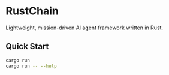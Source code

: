 # RustChain
Lightweight, mission-driven AI agent framework written in Rust.

## Quick Start
```bash
cargo run
cargo run -- --help
```
